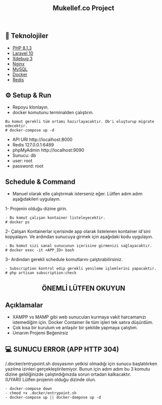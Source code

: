 <h2 align="center">
  Mukellef.co Project
</h2>
<br> 

## 🚀 Teknolojiler

- [PHP 8.1.3](https://php.net)
- [Laravel 10](https://php.net)
- [Xdebug 3](https://xdebug.org/)
- [Nginx](https://nginx.com/)
- [MySQL](https://mysql.com)
- [Docker](https://docker.com)
- [Redis](https://redis.io/)

## ⚙️ Setup & Run
- Repoyu klonlayın.
- docker komutunu terminalden çalıştırın.
```
Bu komut gerekli tüm ortamı hazırlayacaktır. Db'i oluşturup migrate edecektir.
# docker-compose up -d
```  
- API URI http://localhost:8000
- Redis 127.0.0.1:6489
- phpMyAdmin http://localhost:9090
- Sunucu: db
- user: root
- password: root

##  Schedule & Command
- Manuel olarak elle çalıştırmak isterseniz eğer. Lütfen adım adım aşağıdakileri uygulayın.

1- Projenin olduğu dizine girin.
```
- Bu komut çalışan kontainer listeleyecektir.
# docker ps
```
2- Çalışan Kontainerlar içerisinde app olarak listelenen kontainer id'sini kopyalayın. Ve ardından sunucuya girmek için aşağıdaki kodu uygulayın.
```
- Bu komut sizi sanal sunucunun içerisine girmenizi sağlayacaktır.
# docker exec -it <APP_ID> bash
```
3- Ardından gerekli schedule komutlarını çalştırabilirsiniz.
```
- Subscription kontrol edip gerekli yenileme işlemlerini yapacaktır.
# php artisan subscription:check
```

<h2 align="center">
  ÖNEMLİ LÜTFEN OKUYUN
</h2>



## Açıklamalar
- XAMPP vs MAMP gibi web sunucuları kurmaya vakit harcamanızı istemediğim için. Docker Container ile tüm işleri tek satıra düşürdüm.
- Çok kısa bir kurulum ve anlaşılır bir şekilde yapmaya çalıştım.
- Umarım Projemi Beğenirsiz 



## 💻 SUNUCU ERROR (APP HTTP 304)
/.docker/entrypoint.sh dosyasının yetkisi olmadığı için sunucu başlatılırken yazılma izinleri gerçekleştirilemiyor. Bunun için adım adım
bu 3 komutu dizine geldiğinizde çalıştırdığınızda sorun ortadan kalkacaktır.<br>
(UYARI) Lütfen projenin olduğu dizinde olun.
```
- docker-compose down
- chmod +x .docker/entrypoint.sh
- docker-compose up || docker-dompose up -d 
```
